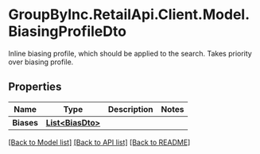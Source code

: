 # GroupByInc.RetailApi.Client.Model.BiasingProfileDto
Inline biasing profile, which should be applied to the search. Takes priority over biasing profile.

## Properties

Name | Type | Description | Notes
------------ | ------------- | ------------- | -------------
**Biases** | [**List&lt;BiasDto&gt;**](BiasDto.md) |  | 

[[Back to Model list]](../README.md#documentation-for-models) [[Back to API list]](../README.md#documentation-for-api-endpoints) [[Back to README]](../README.md)


